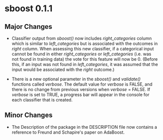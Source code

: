 # sboost 0.1.1

## Major Changes

* Classifier output from *sboost()* now includes *right_categories* column which is similar to *left_categories* but is associated with the outcomes in *right* column. When assessing this new classifier, if a categorical input cannot be found in either *right_categories* or *left_categories* (i.e. was not found in training data) the vote for this feature will now be 0. (Before this, if an input was not found in *left_categories*, it was assumed that the input would be associated with the *right* outcome.)

* There is a new optional parameter in the *sboost()* and *validate()* functions called *verbose*. The default value for *verbose* is FALSE, and there is no change from previous versions when *verbose* = FALSE. If *verbose* is set to TRUE, a progress bar will appear in the console for each classifier that is created.

## Minor Changes
* The Description of the package in the DESCRIPTION file now contains a reference to Freund and Schapire's paper on AdaBoost.
